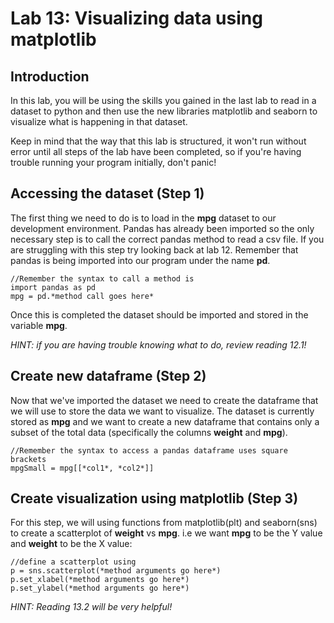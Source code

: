 # Lab 13: Visualizing data using matplotlib

## Introduction
In this lab, you will be using the skills you gained in the last lab to read in a dataset to python and then use the new libraries matplotlib and seaborn to visualize what is happening in that dataset.

Keep in mind that the way that this lab is structured, it won't run without error until all steps of the lab have been completed, so if you're having trouble running your program initially, don't panic!

## Accessing the dataset (Step 1)

The first thing we need to do is to load in the **mpg** dataset to our development environment. Pandas has already been imported so the only necessary step is to call the correct pandas method to read a csv file. If you are struggling with this step try looking back at lab 12. Remember that pandas is being imported into our program under the name **pd**.
```
//Remember the syntax to call a method is
import pandas as pd
mpg = pd.*method call goes here*
```
Once this is completed the dataset should be imported and stored in the variable **mpg**.

_HINT: if you are having trouble knowing what to do, review reading 12.1!_

## Create new dataframe (Step 2)

Now that we've imported the dataset we need to create the dataframe that we will use to store the data we want to visualize. The dataset is currently stored as **mpg** and we want to create a new dataframe that contains only a subset of the total data (specifically the columns **weight** and **mpg**).
```
//Remember the syntax to access a pandas dataframe uses square brackets
mpgSmall = mpg[[*col1*, *col2*]]
```

## Create visualization using matplotlib (Step 3)

For this step, we will using functions from matplotlib(plt) and seaborn(sns) to create a scatterplot of **weight** vs **mpg**.
i.e we want **mpg** to be the Y value and **weight** to be the X value:
```
//define a scatterplot using
p = sns.scatterplot(*method arguments go here*)
p.set_xlabel(*method arguments go here*)
p.set_ylabel(*method arguments go here*)
```

_HINT: Reading 13.2 will be very helpful!_


